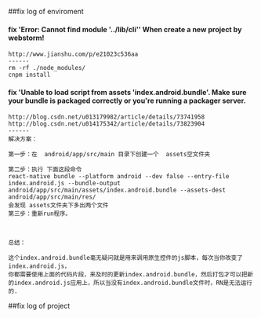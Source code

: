 ##fix log of enviroment



#### fix 'Error: Cannot find module '../lib/cli'' When create a new project by webstorm!
~~~
http://www.jianshu.com/p/e21023c536aa
------
rm -rf ./node_modules/
cnpm install
~~~



#### fix 'Unable to load script from assets 'index.android.bundle'. Make sure your bundle is packaged correctly or you're running a packager server.
~~~
http://blog.csdn.net/u013179982/article/details/73741958
http://blog.csdn.net/u014175342/article/details/73823904
------
解决方案：

第一步：在  android/app/src/main 目录下创建一个  assets空文件夹

第二步：执行 下面这段命令
react-native bundle --platform android --dev false --entry-file index.android.js --bundle-output android/app/src/main/assets/index.android.bundle --assets-dest android/app/src/main/res/ 
会发现 assets文件夹下多出两个文件
第三步：重新run程序。



总结：

这个index.android.bundle毫无疑问就是用来调用原生控件的js脚本，每次当你改变了 index.android.js，
你都需要使用上面的代码片段，来及时的更新index.android.bundle，然后打包才可以把新的index.android.js应用上，所以当没有index.android.bundle文件时，RN是无法运行的.
~~~



##fix log of project




